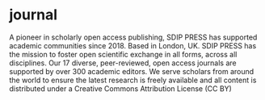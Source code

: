 # journal
A pioneer in scholarly open access publishing, SDIP PRESS has supported academic communities since 2018. Based in London, UK. SDIP PRESS has the mission to foster open scientific exchange in all forms, across all disciplines. Our 17 diverse, peer-reviewed, open access journals are supported by over 300 academic editors. We serve scholars from around the world to ensure the latest research is freely available and all content is distributed under a Creative Commons Attribution License (CC BY)
